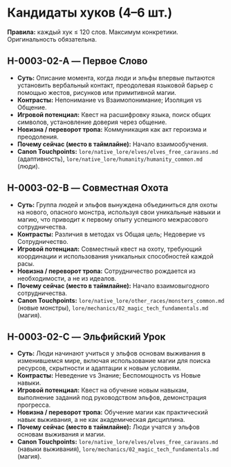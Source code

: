 # Кандидаты хуков (4–6 шт.)

**Правила:** каждый хук ≤ 120 слов. Максимум конкретики. Оригинальность обязательна.

## H-0003-02-A — Первое Слово
- **Суть:** Описание момента, когда люди и эльфы впервые пытаются установить вербальный контакт, преодолевая языковой барьер с помощью жестов, рисунков или примитивной магии.
- **Контрасты:** Непонимание vs Взаимопонимание; Изоляция vs Общение.
- **Игровой потенциал:** Квест на расшифровку языка, поиск общих символов, установление доверия через общение.
- **Новизна / переворот тропа:** Коммуникация как акт героизма и преодоления.
- **Почему сейчас (место в таймлайне):** Начало взаимообучения.
- **Canon Touchpoints:** `lore/native_lore/elves/elves_free_caravans.md` (адаптивность), `lore/native_lore/humanity/humanity_common.md` (люди).

## H-0003-02-B — Совместная Охота
- **Суть:** Группа людей и эльфов вынуждена объединиться для охоты на нового, опасного монстра, используя свои уникальные навыки и магию, что приводит к первому опыту успешного межрасового сотрудничества.
- **Контрасты:** Различия в методах vs Общая цель; Недоверие vs Сотрудничество.
- **Игровой потенциал:** Совместный квест на охоту, требующий координации и использования уникальных способностей каждой расы.
- **Новизна / переворот тропа:** Сотрудничество рождается из необходимости, а не из идеалов.
- **Почему сейчас (место в таймлайне):** Начало взаимовыгодного сотрудничества.
- **Canon Touchpoints:** `lore/native_lore/other_races/monsters_common.md` (новые монстры), `lore/mechanics/02_magic_tech_fundamentals.md` (магия).

## H-0003-02-C — Эльфийский Урок
- **Суть:** Люди начинают учиться у эльфов основам выживания в изменившемся мире, включая использование магии для поиска ресурсов, скрытности и адаптации к новым условиям.
- **Контрасты:** Неведение vs Знание; Беспомощность vs Новые навыки.
- **Игровой потенциал:** Квест на обучение новым навыкам, выполнение заданий под руководством эльфов, демонстрация прогресса.
- **Новизна / переворот тропа:** Обучение магии как практический навык выживания, а не как академическая дисциплина.
- **Почему сейчас (место в таймлайне):** Люди учатся у эльфов основам выживания и магии.
- **Canon Touchpoints:** `lore/native_lore/elves/elves_free_caravans.md` (навыки выживания), `lore/mechanics/02_magic_tech_fundamentals.md` (магия).
